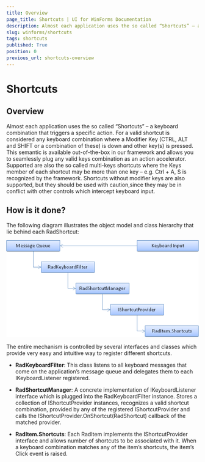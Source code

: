 ```yaml
---
title: Overview
page_title: Shortcuts | UI for WinForms Documentation
description: Almost each application uses the so called “Shortcuts” – a keyboard combination that triggers a specific action.
slug: winforms/shortcuts
tags: shortcuts
published: True
position: 0
previous_url: shortcuts-overview
---
```


# Shortcuts

## Overview

Almost each application uses the so called “Shortcuts” – a keyboard combination that triggers a specific action. For a valid shortcut is considered any keyboard combination where a Modifier Key (CTRL, ALT and SHIFT or a combination of these) is down and other key(s) is pressed.  This semantic is available out-of-the-box in our framework and allows you to seamlessly plug any valid keys combination as an action accelerator. Supported are also the so called multi-keys shortcuts where the Keys member of each shortcut may be more than one key – e.g. Ctrl + A, S is recognized by the framework. Shortcuts without modifier keys are also supported, but they should be used with caution,since they may be in conflict with other controls which intercept keyboard input.

## How is it done?

The following diagram illustrates the object model and class hierarchy that lie behind each RadShortcut:

![images/ShortcutsStructure001.png](images/ShortcutsStructure001.png)

The entire mechanism is controlled by several interfaces and classes which provide very easy and intuitive way to register different shortcuts.

* __RadKeyboardFilter__: This class listens to all keyboard messages that come on the application’s message queue and delegates them to each IKeyboardListener registered.

* __RadShortcutManager__: A concrete implementation of IKeyboardListener interface which is plugged into the RadKeyboardFilter instance. Stores a collection of IShortcutProvider instances, recognizes a valid shortcut combination, provided by any of the registered IShortcutProvider and calls the IShortcutProvider.OnShortcut(RadShortcut) callback of the matched provider.

* __RadItem.Shortcuts__: Each RadItem implements the IShortcutProvider interface and allows number of shortcuts to be associated with it. When a keyboard combination matches any of the item’s shortcuts, the item’s Click event is raised.


